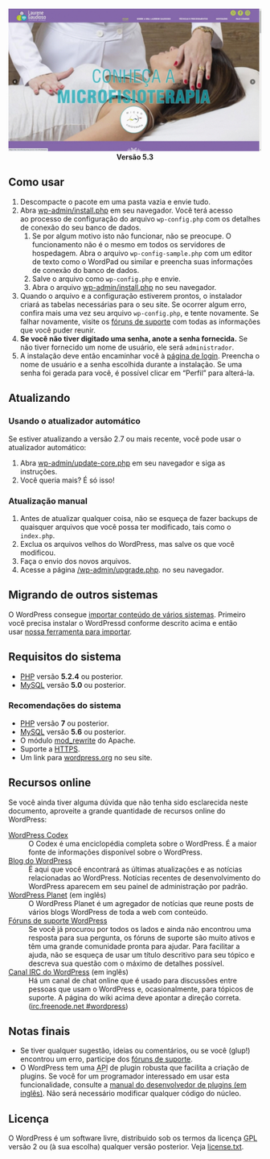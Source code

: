 <!DOCTYPE html>
<html lang="pt-br">
<head>
	<meta name="viewport" content="width=device-width" />
	<meta http-equiv="Content-Type" content="text/html; charset=utf-8" />
    <link rel="stylesheet" href="wp-admin/css/install.css?ver=20100228" type="text/css" />
</head>
<body>

<h4 align="center">
    <img alt="Vhr Laurene" title="#vhr" width="750px" src=".github/vhr-laurene.gif">
		<br /> Versão 5.3
</h4>

<h2>Como usar</h2>
<ol>
	<li>Descompacte o pacote em uma pasta vazia e envie tudo.</li>
	<li>Abra <span class="file"><a href="wp-admin/install.php">wp-admin/install.php</a></span> em seu navegador. Você terá acesso ao processo de configuração do arquivo <code>wp-config.php</code> com os detalhes de conexão do seu banco de dados.
		<ol>
			<li>Se por algum motivo isto não funcionar, não se preocupe. O funcionamento não é o mesmo em todos os servidores de hospedagem. Abra o arquivo <code>wp-config-sample.php</code> com um editor de texto como o WordPad ou similar e preencha suas informações de conexão do banco de dados.</li>
			<li>Salve o arquivo como <code>wp-config.php</code> e envie.</li>
			<li>Abra o arquivo <span class="file"><a href="wp-admin/install.php">wp-admin/install.php</a></span> no seu navegador.</li>
		</ol>
	</li>
	<li>Quando o arquivo e a configuração estiverem prontos, o instalador criará as tabelas necessárias para o seu site. Se ocorrer algum erro, confira mais uma vez seu arquivo <code>wp-config.php</code>, e tente novamente. Se falhar novamente, visite os <a href="https://wordpress.org/support/" title="fóruns de suporte">fóruns de suporte</a> com todas as informações que você puder reunir.</li>
	<li><strong>Se você não tiver digitado uma senha, anote a senha fornecida.</strong> Se não tiver fornecido um nome de usuário, ele será <code>administrador</code>.</li>
	<li>A instalação deve então encaminhar você à <a href="wp-login.php">página de login</a>. Preencha o nome de usuário e a senha escolhida durante a instalação. Se uma senha foi gerada para você, é possível clicar em &#8220;Perfil&#8221; para alterá-la.</li>
</ol>

<h2>Atualizando</h2>
<h3>Usando o atualizador automático</h3>
<p>Se estiver atualizando a versão 2.7 ou mais recente, você pode usar o atualizador automático:</p>
<ol>
	<li>Abra <span class="file"><a href="wp-admin/update-core.php">wp-admin/update-core.php</a></span> em seu navegador e siga as instruções.</li>
	<li>Você queria mais? É só isso!</li>
</ol>

<h3>Atualização manual</h3>
<ol>
	<li>Antes de atualizar qualquer coisa, não se esqueça de fazer backups de quaisquer arquivos que você possa ter modificado, tais como o <code>index.php</code>.</li>
	<li>Exclua os arquivos velhos do WordPress, mas salve os que você modificou.</li>
	<li>Faça o envio dos novos arquivos.</li>
	<li>Acesse a página <span class="file"><a href="wp-admin/upgrade.php">/wp-admin/upgrade.php</a>.</span> no seu navegador.</li>
</ol>

<h2>Migrando de outros sistemas</h2>
<p>O WordPress consegue <a href="https://codex.wordpress.org/pt-br:Importando_conte%C3%BAdo">importar conteúdo de vários sistemas</a>. Primeiro você precisa instalar o WordPressd conforme descrito acima e então usar <a title="Importar para o WordPress" href="wp-admin/import.php">nossa ferramenta para importar</a>.</p>

<h2>Requisitos do sistema</h2>
<ul>
	<li><a href="https://secure.php.net/">PHP</a> versão <strong>5.2.4</strong> ou posterior.</li>
	<li><a href="https://www.mysql.com/">MySQL</a> versão <strong>5.0</strong> ou posterior.</li>
</ul>

<h3>Recomendações do sistema</h3>
<ul>
	<li><a href="https://secure.php.net/">PHP</a> versão <strong>7</strong> ou posterior.</li>
	<li><a href="https://www.mysql.com/">MySQL</a> versão <strong>5.6</strong> ou posterior.</li>
	<li>O módulo <a href="https://httpd.apache.org/docs/2.2/mod/mod_rewrite.html">mod_rewrite</a> do Apache.</li>
	<li>Suporte a <a href="https://wordpress.org/news/2016/12/moving-toward-ssl/">HTTPS</a>.</li>
	<li>Um link para  <a href="https://wordpress.org/">wordpress.org</a> no seu site.</li>
</ul>

<h2>Recursos online</h2>
<p>Se você ainda tiver alguma dúvida que não tenha sido esclarecida neste documento, aproveite a grande quantidade de recursos online do WordPress:</p>
<dl>
	<dt><a href="https://codex.wordpress.org/P%C3%A1gina_Inicial">WordPress Codex</a></dt>
		<dd>O Codex é uma enciclopédia completa sobre o WordPress. É a maior fonte de informações disponível sobre o WordPress.</dd>
	<dt><a href="https://br.wordpress.org/news/">Blog do WordPress</a></dt>
		<dd>É aqui que você encontrará as últimas atualizações e as notícias relacionadas ao WordPress. Notícias recentes de desenvolvimento do WordPress aparecem em seu painel de administração por padrão.</dd>
	<dt><a href="https://planet.wordpress.org/">WordPress Planet</a> (em inglês)</dt>
		<dd>O WordPress Planet é um agregador de notícias que reune posts de vários blogs WordPress de toda a web com conteúdo.</dd>
	<dt><a href="https://br.wordpress.org/support/">Fóruns de suporte WordPress</a></dt>
		<dd>Se você já procurou por todos os lados e ainda não encontrou uma resposta para sua pergunta, os fóruns de suporte são muito ativos e têm uma grande comunidade pronta para ajudar. Para facilitar a ajuda, não se esqueça de usar um título descritivo para seu tópico e descreva sua questão com o máximo de detalhes possível.</dd>
	<dt><a href="https://codex.wordpress.org/IRC">Canal <abbr title="Internet Relay Chat">IRC</abbr> do WordPress</a> (em inglês)</dt>
		<dd>Há um canal de chat online que é usado para discussões entre pessoas que usam o WordPress e, ocasionalmente, para tópicos de suporte. A página do wiki acima deve apontar a direção correta. (<a href="irc://irc.freenode.net/wordpress">irc.freenode.net #wordpress</a>)</dd>
</dl>

<h2>Notas finais</h2>
<ul>
	<li>Se tiver qualquer sugestão, ideias ou comentários, ou se você (glup!) encontrou um erro, participe dos <a href="https://br.wordpress.org/support/">fóruns de suporte</a>.</li>
	<li>O WordPress tem uma <abbr title="Interface de programação de aplicações">API</abbr> de plugin robusta que facilita a criação de plugins. Se você for um programador interessado em usar esta funcionalidade, consulte a <a href="https://developer.wordpress.org/plugins/">manual do desenvolvedor de plugins (em inglês)</a>. Não será necessário modificar qualquer código do núcleo.</li>
</ul>

<h2>Licença</h2>
<p>O WordPress é um software livre, distribuido sob os termos da licença <abbr title="GNU General Public License (Licença Pública Geral)">GPL</abbr> versão 2 ou (à sua escolha) qualquer versão posterior. Veja <a href="license.txt">license.txt</a>.</p>

</body>
</html>
